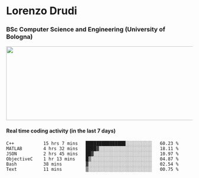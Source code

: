 # Lorenzo Drudi
### BSc Computer Science and Engineering (University of Bologna)

<img src="https://github-readme-stats-lorenzodrudi.vercel.app/api?username=LorenzoDrudi&count_private=true&show_icons=true&theme=gruvbox" height=200px width=550px>

<!---Use wakatime plugins to track the coding time--->
#### Real time coding activity (in the last 7 days)
<!--START_SECTION:waka-->

```text
C++           15 hrs 7 mins   ███████████████░░░░░░░░░░   60.23 %
MATLAB        4 hrs 32 mins   ████▓░░░░░░░░░░░░░░░░░░░░   18.11 %
JSON          2 hrs 45 mins   ██▓░░░░░░░░░░░░░░░░░░░░░░   10.97 %
ObjectiveC    1 hr 13 mins    █▒░░░░░░░░░░░░░░░░░░░░░░░   04.87 %
Bash          38 mins         ▓░░░░░░░░░░░░░░░░░░░░░░░░   02.54 %
Text          11 mins         ▒░░░░░░░░░░░░░░░░░░░░░░░░   00.75 %
```

<!--END_SECTION:waka-->
